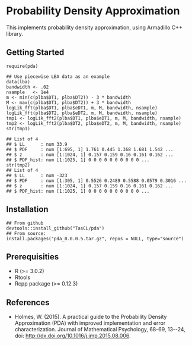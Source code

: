 # Probability Density Approximation

This implements probability density approximation, using Armadillo C++ library.

## Getting Started

```
require(pda)

## Use piecewise LBA data as an example
data(lba)
bandwidth <- .02
nsample   <- 1e4
m <- min(c(plba$DT1, plba$DT2)) - 3 * bandwidth
M <- max(c(plba$DT1, plba$DT2)) + 3 * bandwidth
logLik_fft(plba$DT1, plba$eDT1, m, M, bandwidth, nsample)
logLik_fft(plba$DT2, plba$eDT2, m, M, bandwidth, nsample)
tmp1 <- logLik_fft2(plba$DT1, plba$eDT1, m, M, bandwidth, nsample)
tmp2 <- logLik_fft2(plba$DT2, plba$eDT2, m, M, bandwidth, nsample)
str(tmp1)

## List of 4
## $ LL      : num 33.9
## $ PDF     : num [1:695, 1] 1.761 0.445 1.368 1.681 1.542 ...
## $ z       : num [1:1024, 1] 0.157 0.159 0.16 0.161 0.162 ...
## $ PDF_hist: num [1:1025, 1] 0 0 0 0 0 0 0 0 0 0 ...
str(tmp2)
## List of 4
## $ LL      : num -323
## $ PDF     : num [1:305, 1] 0.5526 0.2489 0.5588 0.0579 0.3016 ...
## $ z       : num [1:1024, 1] 0.157 0.159 0.16 0.161 0.162 ...
## $ PDF_hist: num [1:1025, 1] 0 0 0 0 0 0 0 0 0 0 ...
```

## Installation 

```
## From github
devtools::install_github("TasCL/pda")
## From source: 
install.packages("pda_0.0.0.5.tar.gz", repos = NULL, type="source")
```

## Prerequisities
 - R (>= 3.0.2)
 - Rtools
 - Rcpp package (>= 0.12.3)
 
## References

* Holmes, W. (2015). A practical guide to the Probability Density
Approximation (PDA) with improved implementation and error characterization.
Journal of Mathematical Psychology, 68-69, 13--24,
doi: http://dx.doi.org/10.1016/j.jmp.2015.08.006.

